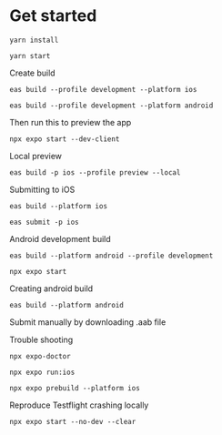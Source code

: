 # Get started

```
yarn install
```

```
yarn start
```

Create build

```
eas build --profile development --platform ios
```

```
eas build --profile development --platform android
```

Then run this to preview the app

```
npx expo start --dev-client
```

Local preview

```
eas build -p ios --profile preview --local

```

Submitting to iOS

```
eas build --platform ios
```

```
eas submit -p ios
```

Android development build

```
eas build --platform android --profile development
```

```
npx expo start
```

Creating android build

```
eas build --platform android
```

Submit manually by downloading .aab file

Trouble shooting

```
npx expo-doctor
```

```
npx expo run:ios
```

```
npx expo prebuild --platform ios
```

Reproduce Testflight crashing locally

```
npx expo start --no-dev --clear
```

